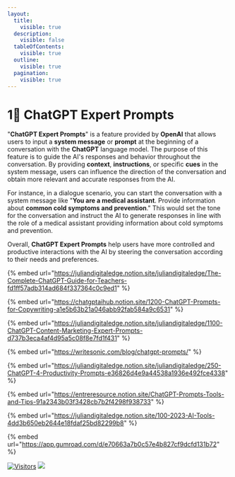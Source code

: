 ```yaml
---
layout:
  title:
    visible: true
  description:
    visible: false
  tableOfContents:
    visible: true
  outline:
    visible: true
  pagination:
    visible: true
---
```


# 1⃣ ChatGPT Expert Prompts

"**ChatGPT Expert Prompts**" is a feature provided by **OpenAI** that allows users to input a **system message** or **prompt** at the beginning of a conversation with the **ChatGPT** language model. The purpose of this feature is to guide the AI's responses and behavior throughout the conversation. By providing **context**, **instructions**, or specific **cues** in the system message, users can influence the direction of the conversation and obtain more relevant and accurate responses from the AI.

For instance, in a dialogue scenario, you can start the conversation with a system message like "**You are a medical assistant**. Provide information about **common cold symptoms and prevention**." This would set the tone for the conversation and instruct the AI to generate responses in line with the role of a medical assistant providing information about cold symptoms and prevention.

Overall, **ChatGPT Expert Prompts** help users have more controlled and productive interactions with the AI by steering the conversation according to their needs and preferences.

{% embed url="https://juliandigitaledge.notion.site/juliandigitaledge/The-Complete-ChatGPT-Guide-for-Teachers-fd1ff57adb314ad684f337364c0c9ed1" %}

{% embed url="https://chatgptaihub.notion.site/1200-ChatGPT-Prompts-for-Copywriting-a1e5b63b21a046abb92fab584a9c6531" %}

{% embed url="https://juliandigitaledge.notion.site/juliandigitaledge/1100-ChatGPT-Content-Marketing-Expert-Prompts-d737b3eca4af4d95a5c08f8e7fd1f431" %}

{% embed url="https://writesonic.com/blog/chatgpt-prompts/" %}

{% embed url="https://juliandigitaledge.notion.site/juliandigitaledge/250-ChatGPT-4-Productivity-Prompts-e36826d4e9a44538a1936e492fce4338" %}

{% embed url="https://entreresource.notion.site/ChatGPT-Prompts-Tools-and-Tips-91a2343b03f3428cb7b2f4298f938733" %}

{% embed url="https://juliandigitaledge.notion.site/100-2023-AI-Tools-4dd3b650eb2644e18fdaf25bd82299b8" %}

{% embed url="https://app.gumroad.com/d/e70663a7b0c57e4b827cf9dcfd131b72" %}

[![Visitors](https://api.visitorbadge.io/api/visitors?path=https%3A%2F%2Fgithub.com%2Fdrshahizan\&labelColor=%23697689\&countColor=%23555555\&style=plastic)](https://visitorbadge.io/status?path=https%3A%2F%2Fgithub.com%2Fdrshahizan) ![](https://hit.yhype.me/github/profile?user\_id=81284918)

